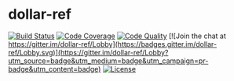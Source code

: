 # dollar-ref

[![Build Status](https://travis-ci.org/bagrat/dollar-ref.svg?branch=master)](https://travis-ci.org/bagrat/dollar-ref)
[![Code Coverage](https://api.codacy.com/project/badge/Coverage/0bcd382ae5e944dfab79a0cfe42366cf)](https://www.codacy.com/app/bagrat/dollar-ref?utm_source=github.com&utm_medium=referral&utm_content=bagrat/dollar-ref&utm_campaign=Badge_Coverage)
[![Code Quality](https://api.codacy.com/project/badge/Grade/0bcd382ae5e944dfab79a0cfe42366cf)](https://www.codacy.com/app/bagrat/dollar-ref?utm_source=github.com&amp;utm_medium=referral&amp;utm_content=bagrat/dollar-ref&amp;utm_campaign=Badge_Grade)
[![Join the chat at https://gitter.im/dollar-ref/Lobby](https://badges.gitter.im/dollar-ref/Lobby.svg)](https://gitter.im/dollar-ref/Lobby?utm_source=badge&utm_medium=badge&utm_campaign=pr-badge&utm_content=badge)
[![License](https://img.shields.io/badge/license-MIT-blue.svg)](https://raw.githubusercontent.com/bagrat/dollar-ref/master/LICENSE)
